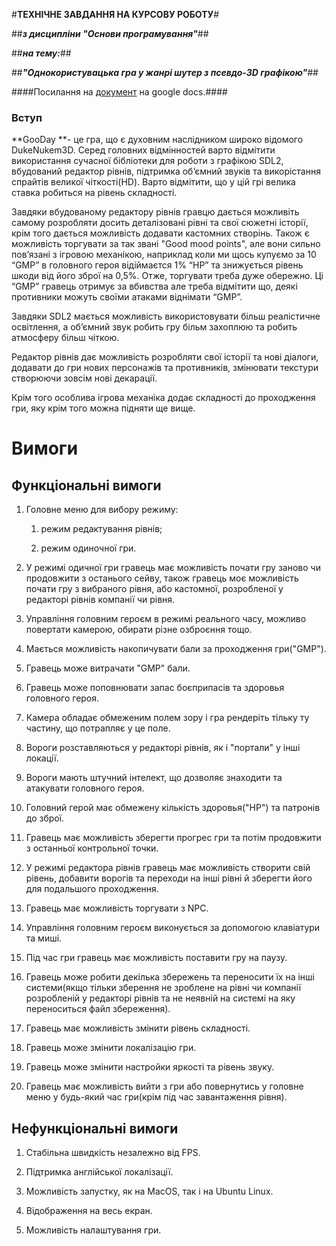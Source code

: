 #**ТЕХНІЧНЕ ЗАВДАННЯ НА КУРСОВУ РОБОТУ**#

##**_з дисципліни "Основи програмування"_**##

##**_на тему:_**##

##**_"Однокористувацька гра у жанрі шутер з псевдо-3D графікою"_**##

####Посилання на [документ](http://www.example.com/) на google docs.####


### Вступ ###

**GooDay **- це гра, що є духовним наслідником широко відомого DukeNukem3D. Серед головних відмінностей варто відмітити використання сучасної бібліотеки для роботи з графікою SDL2, вбудований редактор рівнів, підтримка об’ємний звуків та викорістання спрайтів великої чіткості(HD). Варто відмітити, що у цій грі велика ставка робиться на рівень складності. 

Завдяки вбудованому редактору рівнів гравцю дається можливіть самому розробляти досить деталізовані рівні та свої сюжетні історії, крім того дається можливість додавати кастомних створінь. Також є можливість торгувати за так звані "Good mood points", але вони сильно пов’язані з ігровою механікою, наприклад коли ми щось купуємо за 10 “GMP” в головного героя відіймаєтся 1% “HP” та знижується рівень шкоди від його зброї на 0,5%. Отже, торгувати треба дуже обережно. Ці “GMP” гравець отримує за вбивства але треба відмітити що, деякі противники можуть своїми атаками віднімати “GMP”.

Завдяки SDL2 мається можливість використовувати більш реалістичне освітлення, а об’ємний звук робить гру більм захоплюю та робить атмосферу більш чіткою.

Редактор рівнів дає можливість розробляти свої історії та нові діалоги, додавати до гри нових персонажів та противників, змінювати текстури створюючи зовсім нові декарації.

Крім того особлива ігрова механіка додає складності до проходження гри, яку крім того можна підняти ще вище.

# Вимоги

## Функціональні вимоги

1. Головне меню для вибору режиму:

    1. режим редактування рівнів;

    2. режим одиночної гри.

2. У режимі одичної гри гравець має можливість почати гру заново чи продовжити з останього сейву, також гравець моє можливість почати гру з вибраного рівня, або кастомної, розробленої у редакторі рівнів компанії чи рівня.

3. Управління головним героєм в режимі реального часу, можливо повертати камерою, обирати різне озброєння тощо.

4. Мається можливість накопичувати бали за проходження гри("GMP").

5. Гравець може витрачати "GMP" бали.

6. Гравець може поповнювати запас боєприпасів та здоровья головного героя.

7. Камера обладає обмеженим полем зору і гра рендеріть тільку ту частину, що потрапляє у це поле.

8. Вороги розставляються у редакторі рівнів, як і "портали" у інші локації.

9. Вороги мають штучний інтелект, що дозволяє знаходити та атакувати головного героя.

10. Головний герой має обмежену кількість здоровья("HP") та патронів до зброї.

11. Гравець має можливість зберегти прогрес гри та потім продовжити з останньої контрольної точки.

12. У режимі редактора рівнів гравець має можливість створити свій рівень, добавити ворогів та переходи на інші рівні й зберегти його для подальшого проходження. 

13. Гравець має можливість торгувати з NPC.

14. Управління головним героєм виконується за допомогою клавіатури та миші.

15. Під час гри гравець має можливість поставити гру на паузу.

16. Гравець може робити декілька збережень та переносити їх на інші системи(якщо тільки зберення не зроблене на рівні чи компанії розробленій у редакторі рівнів та не неявній на системі на яку переноситься файл збереження).

17. Гравець має можливість змінити рівень складності.

18. Гравець може змінити локалізацію гри.

19. Гравець може змінити настройки яркості та рівень звуку.

20. Гравець має можливість вийти з гри або повернутись у головне меню у будь-який час гри(крім під час завантаження рівня).

## Нефункціональні вимоги

1. Стабільна швидкість незалежно від FPS.

2. Підтримка англійської локалізації.

3. Можливість запустку, як на MacOS, так і на Ubuntu Linux.

4. Відображення на весь екран.

5. Можливість налаштування гри.